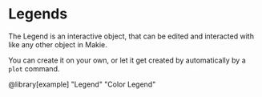 # Legends

The Legend is an interactive object, that can be edited and interacted with like
any other object in Makie.

You can create it on your own, or let it get created by automatically by a `plot`
command.

@library[example] "Legend" "Color Legend"
